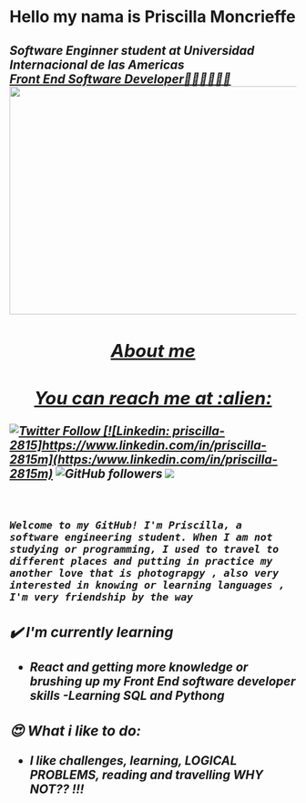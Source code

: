 # Hello my nama is Priscilla Moncrieffe



<h2 font-size="10px"><em>Software Enginner student at Universidad Internacional de las Americas <a href="http://www.unb.br"</a<img src="https://media.giphy.com/media/fYSnHlufseco8Fh93Z/giphy.gif" width="30"></br>Front End Software Developer👩🏻‍💻👩🏻‍💻
	
<img src="https://user-images.githubusercontent.com/87598302/150879501-5f61bfb9-cb95-41c0-a36d-6d6a4af62612.png" width="950px" height="400px">

	
	

<h2 align="center">About me</h2>
	
	
<h2 align="center">You can reach me at :alien:</h2> 
	
	
![Twitter Follow](https://img.shields.io/twitter/follow/PilyMoncri?label=Follow)
[![Linkedin: priscilla-2815]https://www.linkedin.com/in/priscilla-2815m](https:/www.linkedin.com/in/priscilla-2815m)
![GitHub followers](https://img.shields.io/github/followers/Pily28?label=Follow&style=social)
![](https://visitor-badge.glitch.me/badge?page_id=anmol098.anmol098)

	
  
<br>
	
	
	Welcome to my GitHub! I'm Priscilla, a software engineering student. When I am not studying or programming, I used to travel to different places and putting in practice my another love that is photograpgy , also very interested in knowing or learning languages , I'm very friendship by the way 

### ✔️ I'm currently learning
- React and getting more knowledge or brushing up my Front End software developer skills
-Learning SQL and Pythong

### 😍 What i like to do:
- I like challenges, learning, LOGICAL PROBLEMS, reading and travelling WHY NOT?? !!!


